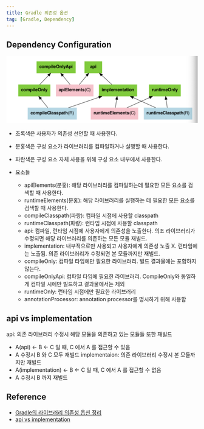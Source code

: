 ```yaml
---
title: Gradle 의존성 옵션
tag: [Gradle, Dependency]
---
```

## Dependency Configuration
![Dependency-Configuration.png](img/Dependency-Configuration.png)
- 초록색은 사용자가 의존성 선언할 때 사용한다.
- 분홍색은 구성 요소가 라이브러리를 컴파일하거나 실행할 때 사용한다.
- 파란색은 구성 요소 자체 사용을 위해 구성 요소 내부에서 사용한다.

- 요소들
  - apiElements(분홍): 해당 라이브러리를 컴파일하는데 필요한 모든 요소를 검색할 때 사용한다.
  - runtimeElements(분홍): 해당 라이브러리를 실행하는 데 필요한 모든 요소를 검색할 때 사용한다.
  - compileClasspath(파랑): 컴파일 시점에 사용할 classpath
  - runtimeClasspath(파랑): 런타임 시점에 사용할 classpath
  - api: 컴파일, 런타임 시점에 사용자에게 의존성을 노출한다. 의조 라이브러리가 수정되면 해당 라이브러리를 의존하는 모든 모듈 재빌드.
  - implementation: 내부적으로만 사용되고 사용자에게 의존성 노출 X. 런타임에는 노출됨. 의존 라이브러리가 수정되면 본 모듈까지만 재빌드.
  - compileOnly: 컴파일 타임에만 필요한 라이브러리. 빌드 결과물에는 포함하지 않는다.
  - compileOnlyApi: 컴파일 타임에 필요한 라이브러리. CompileOnly와 동일하게 컴파일 시에만 빌드하고 결과물에서는 제외
  - runtimeOnly: 런타임 시점에만 필요한 라이브러리
  - annotationProcessor: annotation processor를 명시하기 위해 사용함

## api vs implementation
api: 의존 라이브러리 수정시 해당 모듈을 의존하고 있는 모듈들 또한 재빌드
- A(api) <- B <- C 일 때, C 에서 A 를 접근할 수 있음
- A 수정시 B 와 C 모두 재빌드
implementaion: 의존 라이브러리 수정시 본 모듈까지만 재빌드
- A(implementation) <- B <- C 일 때, C 에서 A 를 접근할 수 없음
- A 수정시 B 까지 재빌드

## Reference
- [Gradle의 라이브러리 의존성 옵션 정리](https://twinparadox.tistory.com/630)
- [api vs implementation](https://jongmin92.github.io/2019/05/09/Gradle/gradle-api-vs-implementation/)
